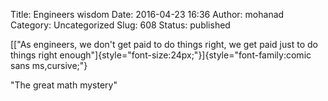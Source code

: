 Title: Engineers wisdom
Date: 2016-04-23 16:36
Author: mohanad
Category: Uncategorized
Slug: 608
Status: published

[["As engineers, we don't get paid to do things right, we get paid just to do things right enough"]{style="font-size:24px;"}]{style="font-family:comic sans ms,cursive;"}

"The great math mystery"
